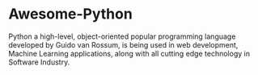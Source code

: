 # Awesome-Python
Python a high-level, object-oriented popular programming language developed by Guido van Rossum, is being used in web development, Machine Learning applications, along with all cutting edge technology in Software Industry.
